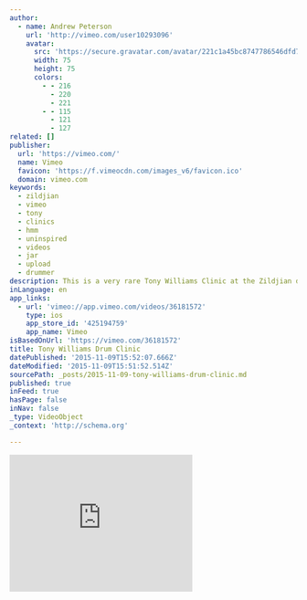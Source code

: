 ```yaml
---
author:
  - name: Andrew Peterson
    url: 'http://vimeo.com/user10293096'
    avatar:
      src: 'https://secure.gravatar.com/avatar/221c1a45bc8747786546dfd70afd7f14?d=https%3A%2F%2Fi.vimeocdn.com%2Fportrait%2Fdefault-gray_75x75.png&s=75'
      width: 75
      height: 75
      colors:
        - - 216
          - 220
          - 221
        - - 115
          - 121
          - 127
related: []
publisher:
  url: 'https://vimeo.com/'
  name: Vimeo
  favicon: 'https://f.vimeocdn.com/images_v6/favicon.ico'
  domain: vimeo.com
keywords:
  - zildjian
  - vimeo
  - tony
  - clinics
  - hmm
  - uninspired
  - videos
  - jar
  - upload
  - drummer
description: This is a very rare Tony Williams Clinic at the Zildjian drummer festival. This used to be up on Google video but i could not find it anymore so I decided to upload it on here for everyone to enjoy. I go back to watch this whenever i feel uninspired.
inLanguage: en
app_links:
  - url: 'vimeo://app.vimeo.com/videos/36181572'
    type: ios
    app_store_id: '425194759'
    app_name: Vimeo
isBasedOnUrl: 'https://vimeo.com/36181572'
title: Tony Williams Drum Clinic
datePublished: '2015-11-09T15:52:07.666Z'
dateModified: '2015-11-09T15:51:52.514Z'
sourcePath: _posts/2015-11-09-tony-williams-drum-clinic.md
published: true
inFeed: true
hasPage: false
inNav: false
_type: VideoObject
_context: 'http://schema.org'

---
```

<iframe src="https://cdn.embedly.com/widgets/media.html?src=https%3A%2F%2Fplayer.vimeo.com%2Fvideo%2F36181572&amp;url=https%3A%2F%2Fvimeo.com%2F36181572&amp;image=http%3A%2F%2Fi.vimeocdn.com%2Fvideo%2F248019113_295x166.jpg&amp;key=b7d04c9b404c499eba89ee7072e1c4f7&amp;type=text%2Fhtml&amp;schema=vimeo" width="320" height="240" scrolling="no" frameborder="0" allowfullscreen="allowfullscreen" style=""></iframe>